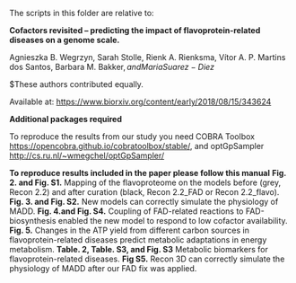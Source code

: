 The scripts in this folder are relative to:

<b>Cofactors revisited – predicting the impact of flavoprotein-related diseases on a genome scale.</b>

Agnieszka B. Wegrzyn, Sarah Stolle, Rienk A. Rienksma, Vítor A. P. Martins dos Santos, Barbara M. Bakker$, and Maria Suarez-Diez$

$These authors contributed equally. 

Available at: https://www.biorxiv.org/content/early/2018/08/15/343624

<b>Additional packages required</b>

To reproduce the results from our study you need COBRA Toolbox https://opencobra.github.io/cobratoolbox/stable/, and optGpSampler http://cs.ru.nl/~wmegchel/optGpSampler/

<b>To reproduce results included in the paper please follow this manual</b>
<b>Fig. 2. and Fig. S1.</b> Mapping of the flavoproteome on the models before (grey, Recon 2.2) and after curation (black, Recon 2.2_FAD or Recon 2.2_flavo).
<b>Fig. 3. and Fig. S2.</b> New models can correctly simulate the physiology of MADD.
<b>Fig. 4.and Fig. S4.</b> Coupling of FAD-related reactions to FAD-biosynthesis enabled the new model to respond to low cofactor availability.
<b>Fig. 5.</b> Changes in the ATP yield from different carbon sources in flavoprotein-related diseases predict metabolic adaptations in energy metabolism.
<b>Table. 2, Table. S3, and Fig. S3</b> Metabolic biomarkers for flavoprotein-related diseases.
<b>Fig S5.</b> Recon 3D can correctly simulate the physiology of MADD after our FAD fix was applied.
